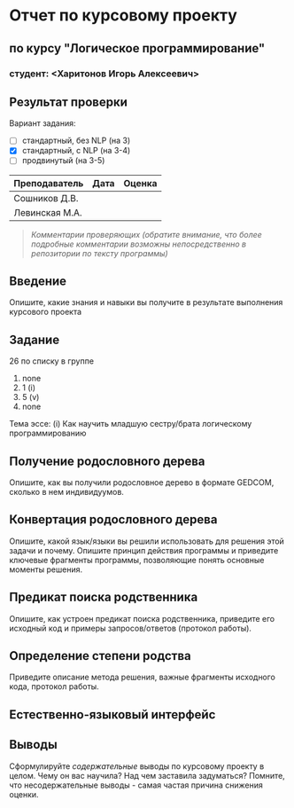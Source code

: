 # Отчет по курсовому проекту
## по курсу "Логическое программирование"

### студент: <Харитонов Игорь Алексеевич>

## Результат проверки

Вариант задания:

 - [ ] стандартный, без NLP (на 3)
 - [x] стандартный, с NLP (на 3-4)
 - [ ] продвинутый (на 3-5)
 
| Преподаватель     | Дата         |  Оценка       |
|-------------------|--------------|---------------|
| Сошников Д.В. |              |               |
| Левинская М.А.|              |               |

> *Комментарии проверяющих (обратите внимание, что более подробные комментарии возможны непосредственно в репозитории по тексту программы)*

## Введение

Опишите, какие знания и навыки вы получите в результате выполнения курсового проекта

## Задание

26 по списку в группе 
1) none
2) 1 (i)
3) 5 (v)
4) none

Тема эссе: (i) Как научить младшую сестру/брата логическому программированию

## Получение родословного дерева

Опишите, как вы получили родословное дерево в формате GEDCOM, сколько в нем индивидуумов.

## Конвертация родословного дерева

Опишите, какой язык/языки вы решили использовать для решения этой задачи и почему. Опишите принцип действия программы и приведите ключевые фрагменты 
программы, позволяющие понять основные моменты решения.

## Предикат поиска родственника

Опишите, как устроен предикат поиска родственника, приведите его исходный код и примеры запросов/ответов (протокол работы).

## Определение степени родства

Приведите описание метода решения, важные фрагменты исходного кода, протокол работы.

## Естественно-языковый интерфейс

## Выводы

Сформулируйте *содержательные* выводы по курсовому проекту в целом. Чему он вас научила? 
Над чем заставила задуматься? Помните, что несодержательные выводы -
самая частая причина снижения оценки.

